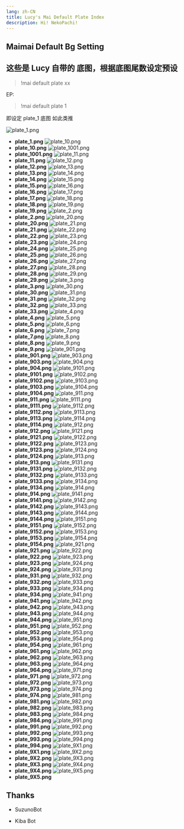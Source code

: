 ```yaml
---
lang: zh-CN
title: Lucy's Mai Default Plate Index
description: Hi! NekoPachi!
---
```


## Maimai Default Bg Setting

## 这些是 Lucy 自带的 底图，根据底图尾数设定预设

> !mai default plate xx

EP:

> !mai default plate 1 

即设定 plate_1 底图 如此类推

![plate_1.png](https://cdn.himoyo.cn//mai/plate/image/plate_1.png)
- **plate_1.png**
![plate_10.png](https://cdn.himoyo.cn//mai/plate/image/plate_10.png)
- **plate_10.png**
![plate_1001.png](https://cdn.himoyo.cn//mai/plate/image/plate_1001.png)
- **plate_1001.png**
![plate_11.png](https://cdn.himoyo.cn//mai/plate/image/plate_11.png)
- **plate_11.png**
![plate_12.png](https://cdn.himoyo.cn//mai/plate/image/plate_12.png)
- **plate_12.png**
![plate_13.png](https://cdn.himoyo.cn//mai/plate/image/plate_13.png)
- **plate_13.png**
![plate_14.png](https://cdn.himoyo.cn//mai/plate/image/plate_14.png)
- **plate_14.png**
![plate_15.png](https://cdn.himoyo.cn//mai/plate/image/plate_15.png)
- **plate_15.png**
![plate_16.png](https://cdn.himoyo.cn//mai/plate/image/plate_16.png)
- **plate_16.png**
![plate_17.png](https://cdn.himoyo.cn//mai/plate/image/plate_17.png)
- **plate_17.png**
![plate_18.png](https://cdn.himoyo.cn//mai/plate/image/plate_18.png)
- **plate_18.png**
![plate_19.png](https://cdn.himoyo.cn//mai/plate/image/plate_19.png)
- **plate_19.png**
![plate_2.png](https://cdn.himoyo.cn//mai/plate/image/plate_2.png)
- **plate_2.png**
![plate_20.png](https://cdn.himoyo.cn//mai/plate/image/plate_20.png)
- **plate_20.png**
![plate_21.png](https://cdn.himoyo.cn//mai/plate/image/plate_21.png)
- **plate_21.png**
![plate_22.png](https://cdn.himoyo.cn//mai/plate/image/plate_22.png)
- **plate_22.png**
![plate_23.png](https://cdn.himoyo.cn//mai/plate/image/plate_23.png)
- **plate_23.png**
![plate_24.png](https://cdn.himoyo.cn//mai/plate/image/plate_24.png)
- **plate_24.png**
![plate_25.png](https://cdn.himoyo.cn//mai/plate/image/plate_25.png)
- **plate_25.png**
![plate_26.png](https://cdn.himoyo.cn//mai/plate/image/plate_26.png)
- **plate_26.png**
![plate_27.png](https://cdn.himoyo.cn//mai/plate/image/plate_27.png)
- **plate_27.png**
![plate_28.png](https://cdn.himoyo.cn//mai/plate/image/plate_28.png)
- **plate_28.png**
![plate_29.png](https://cdn.himoyo.cn//mai/plate/image/plate_29.png)
- **plate_29.png**
![plate_3.png](https://cdn.himoyo.cn//mai/plate/image/plate_3.png)
- **plate_3.png**
![plate_30.png](https://cdn.himoyo.cn//mai/plate/image/plate_30.png)
- **plate_30.png**
![plate_31.png](https://cdn.himoyo.cn//mai/plate/image/plate_31.png)
- **plate_31.png**
![plate_32.png](https://cdn.himoyo.cn//mai/plate/image/plate_32.png)
- **plate_32.png**
![plate_33.png](https://cdn.himoyo.cn//mai/plate/image/plate_33.png)
- **plate_33.png**
![plate_4.png](https://cdn.himoyo.cn//mai/plate/image/plate_4.png)
- **plate_4.png**
![plate_5.png](https://cdn.himoyo.cn//mai/plate/image/plate_5.png)
- **plate_5.png**
![plate_6.png](https://cdn.himoyo.cn//mai/plate/image/plate_6.png)
- **plate_6.png**
![plate_7.png](https://cdn.himoyo.cn//mai/plate/image/plate_7.png)
- **plate_7.png**
![plate_8.png](https://cdn.himoyo.cn//mai/plate/image/plate_8.png)
- **plate_8.png**
![plate_9.png](https://cdn.himoyo.cn//mai/plate/image/plate_9.png)
- **plate_9.png**
![plate_901.png](https://cdn.himoyo.cn//mai/plate/image/plate_901.png)
- **plate_901.png**
![plate_903.png](https://cdn.himoyo.cn//mai/plate/image/plate_903.png)
- **plate_903.png**
![plate_904.png](https://cdn.himoyo.cn//mai/plate/image/plate_904.png)
- **plate_904.png**
![plate_9101.png](https://cdn.himoyo.cn//mai/plate/image/plate_9101.png)
- **plate_9101.png**
![plate_9102.png](https://cdn.himoyo.cn//mai/plate/image/plate_9102.png)
- **plate_9102.png**
![plate_9103.png](https://cdn.himoyo.cn//mai/plate/image/plate_9103.png)
- **plate_9103.png**
![plate_9104.png](https://cdn.himoyo.cn//mai/plate/image/plate_9104.png)
- **plate_9104.png**
![plate_911.png](https://cdn.himoyo.cn//mai/plate/image/plate_911.png)
- **plate_911.png**
![plate_9111.png](https://cdn.himoyo.cn//mai/plate/image/plate_9111.png)
- **plate_9111.png**
![plate_9112.png](https://cdn.himoyo.cn//mai/plate/image/plate_9112.png)
- **plate_9112.png**
![plate_9113.png](https://cdn.himoyo.cn//mai/plate/image/plate_9113.png)
- **plate_9113.png**
![plate_9114.png](https://cdn.himoyo.cn//mai/plate/image/plate_9114.png)
- **plate_9114.png**
![plate_912.png](https://cdn.himoyo.cn//mai/plate/image/plate_912.png)
- **plate_912.png**
![plate_9121.png](https://cdn.himoyo.cn//mai/plate/image/plate_9121.png)
- **plate_9121.png**
![plate_9122.png](https://cdn.himoyo.cn//mai/plate/image/plate_9122.png)
- **plate_9122.png**
![plate_9123.png](https://cdn.himoyo.cn//mai/plate/image/plate_9123.png)
- **plate_9123.png**
![plate_9124.png](https://cdn.himoyo.cn//mai/plate/image/plate_9124.png)
- **plate_9124.png**
![plate_913.png](https://cdn.himoyo.cn//mai/plate/image/plate_913.png)
- **plate_913.png**
![plate_9131.png](https://cdn.himoyo.cn//mai/plate/image/plate_9131.png)
- **plate_9131.png**
![plate_9132.png](https://cdn.himoyo.cn//mai/plate/image/plate_9132.png)
- **plate_9132.png**
![plate_9133.png](https://cdn.himoyo.cn//mai/plate/image/plate_9133.png)
- **plate_9133.png**
![plate_9134.png](https://cdn.himoyo.cn//mai/plate/image/plate_9134.png)
- **plate_9134.png**
![plate_914.png](https://cdn.himoyo.cn//mai/plate/image/plate_914.png)
- **plate_914.png**
![plate_9141.png](https://cdn.himoyo.cn//mai/plate/image/plate_9141.png)
- **plate_9141.png**
![plate_9142.png](https://cdn.himoyo.cn//mai/plate/image/plate_9142.png)
- **plate_9142.png**
![plate_9143.png](https://cdn.himoyo.cn//mai/plate/image/plate_9143.png)
- **plate_9143.png**
![plate_9144.png](https://cdn.himoyo.cn//mai/plate/image/plate_9144.png)
- **plate_9144.png**
![plate_9151.png](https://cdn.himoyo.cn//mai/plate/image/plate_9151.png)
- **plate_9151.png**
![plate_9152.png](https://cdn.himoyo.cn//mai/plate/image/plate_9152.png)
- **plate_9152.png**
![plate_9153.png](https://cdn.himoyo.cn//mai/plate/image/plate_9153.png)
- **plate_9153.png**
![plate_9154.png](https://cdn.himoyo.cn//mai/plate/image/plate_9154.png)
- **plate_9154.png**
![plate_921.png](https://cdn.himoyo.cn//mai/plate/image/plate_921.png)
- **plate_921.png**
![plate_922.png](https://cdn.himoyo.cn//mai/plate/image/plate_922.png)
- **plate_922.png**
![plate_923.png](https://cdn.himoyo.cn//mai/plate/image/plate_923.png)
- **plate_923.png**
![plate_924.png](https://cdn.himoyo.cn//mai/plate/image/plate_924.png)
- **plate_924.png**
![plate_931.png](https://cdn.himoyo.cn//mai/plate/image/plate_931.png)
- **plate_931.png**
![plate_932.png](https://cdn.himoyo.cn//mai/plate/image/plate_932.png)
- **plate_932.png**
![plate_933.png](https://cdn.himoyo.cn//mai/plate/image/plate_933.png)
- **plate_933.png**
![plate_934.png](https://cdn.himoyo.cn//mai/plate/image/plate_934.png)
- **plate_934.png**
![plate_941.png](https://cdn.himoyo.cn//mai/plate/image/plate_941.png)
- **plate_941.png**
![plate_942.png](https://cdn.himoyo.cn//mai/plate/image/plate_942.png)
- **plate_942.png**
![plate_943.png](https://cdn.himoyo.cn//mai/plate/image/plate_943.png)
- **plate_943.png**
![plate_944.png](https://cdn.himoyo.cn//mai/plate/image/plate_944.png)
- **plate_944.png**
![plate_951.png](https://cdn.himoyo.cn//mai/plate/image/plate_951.png)
- **plate_951.png**
![plate_952.png](https://cdn.himoyo.cn//mai/plate/image/plate_952.png)
- **plate_952.png**
![plate_953.png](https://cdn.himoyo.cn//mai/plate/image/plate_953.png)
- **plate_953.png**
![plate_954.png](https://cdn.himoyo.cn//mai/plate/image/plate_954.png)
- **plate_954.png**
![plate_961.png](https://cdn.himoyo.cn//mai/plate/image/plate_961.png)
- **plate_961.png**
![plate_962.png](https://cdn.himoyo.cn//mai/plate/image/plate_962.png)
- **plate_962.png**
![plate_963.png](https://cdn.himoyo.cn//mai/plate/image/plate_963.png)
- **plate_963.png**
![plate_964.png](https://cdn.himoyo.cn//mai/plate/image/plate_964.png)
- **plate_964.png**
![plate_971.png](https://cdn.himoyo.cn//mai/plate/image/plate_971.png)
- **plate_971.png**
![plate_972.png](https://cdn.himoyo.cn//mai/plate/image/plate_972.png)
- **plate_972.png**
![plate_973.png](https://cdn.himoyo.cn//mai/plate/image/plate_973.png)
- **plate_973.png**
![plate_974.png](https://cdn.himoyo.cn//mai/plate/image/plate_974.png)
- **plate_974.png**
![plate_981.png](https://cdn.himoyo.cn//mai/plate/image/plate_981.png)
- **plate_981.png**
![plate_982.png](https://cdn.himoyo.cn//mai/plate/image/plate_982.png)
- **plate_982.png**
![plate_983.png](https://cdn.himoyo.cn//mai/plate/image/plate_983.png)
- **plate_983.png**
![plate_984.png](https://cdn.himoyo.cn//mai/plate/image/plate_984.png)
- **plate_984.png**
![plate_991.png](https://cdn.himoyo.cn//mai/plate/image/plate_991.png)
- **plate_991.png**
![plate_992.png](https://cdn.himoyo.cn//mai/plate/image/plate_992.png)
- **plate_992.png**
![plate_993.png](https://cdn.himoyo.cn//mai/plate/image/plate_993.png)
- **plate_993.png**
![plate_994.png](https://cdn.himoyo.cn//mai/plate/image/plate_994.png)
- **plate_994.png**
![plate_9X1.png](https://cdn.himoyo.cn//mai/plate/image/plate_9X1.png)
- **plate_9X1.png**
![plate_9X2.png](https://cdn.himoyo.cn//mai/plate/image/plate_9X2.png)
- **plate_9X2.png**
![plate_9X3.png](https://cdn.himoyo.cn//mai/plate/image/plate_9X3.png)
- **plate_9X3.png**
![plate_9X4.png](https://cdn.himoyo.cn//mai/plate/image/plate_9X4.png)
- **plate_9X4.png**
![plate_9X5.png](https://cdn.himoyo.cn//mai/plate/image/plate_9X5.png)
- **plate_9X5.png**


## Thanks

- SuzunoBot

- Kiba Bot